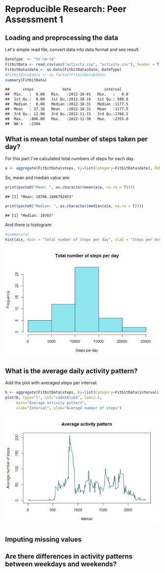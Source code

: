 # Reproducible Research: Peer Assessment 1


## Loading and preprocessing the data

Let's simple read file, convert data into data format  and see result.


```r
DateType  <- "%Y-%m-%d"
FitbitData <- read.csv(unz("activity.zip", "activity.csv"), header = T)
FitbitData$date <- as.Date(FitbitData$date, DateType)
#FitbitData$date <- as.factor(FitbitData$date)
summary(FitbitData)
```

```
##      steps             date               interval     
##  Min.   :  0.00   Min.   :2012-10-01   Min.   :   0.0  
##  1st Qu.:  0.00   1st Qu.:2012-10-16   1st Qu.: 588.8  
##  Median :  0.00   Median :2012-10-31   Median :1177.5  
##  Mean   : 37.38   Mean   :2012-10-31   Mean   :1177.5  
##  3rd Qu.: 12.00   3rd Qu.:2012-11-15   3rd Qu.:1766.2  
##  Max.   :806.00   Max.   :2012-11-30   Max.   :2355.0  
##  NA's   :2304
```


## What is mean total number of steps taken per day?

For this part I've calculated total numbers of steps for each day.

```r
a <- aggregate(FitbitData$steps, by=list(Category=FitbitData$date), FUN=sum)
```
So, mean and median value are:

```r
print(paste0("Mean: ", as.character(mean(a$x, na.rm = T))))
```

```
## [1] "Mean: 10766.1886792453"
```

```r
print(paste0("Median: ", as.character(median(a$x, na.rm = T))))
```

```
## [1] "Median: 10765"
```
And there is histogram:


```r
#summary(a)
hist(a$x, main = "Total number of steps per day", xlab = "Steps per day", col = "cadetblue2")
```

![](PA1_template_files/figure-html/unnamed-chunk-4-1.png) 


## What is the average daily activity pattern?

Add the plot with averaged steps per interval:


```r
b <- aggregate(FitbitData$steps, by=list(Category=FitbitData$interval), FUN=mean, na.rm=TRUE)
plot(b, type="l", col="cadetblue4", lwd=2.5, 
     main="Average activity pattern", 
     xlab="Interval", ylab="Average number of steps")
```

![](PA1_template_files/figure-html/unnamed-chunk-5-1.png) 

## Imputing missing values



## Are there differences in activity patterns between weekdays and weekends?
